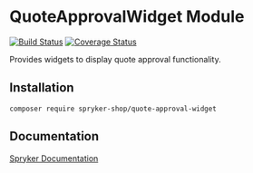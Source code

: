 # QuoteApprovalWidget Module
[![Build Status](https://travis-ci.org/spryker-shop/quote-approval-widget.svg)](https://travis-ci.org/spryker-shop/quote-approval-widget)
[![Coverage Status](https://coveralls.io/repos/github/spryker-shop/quote-approval-widget/badge.svg)](https://coveralls.io/github/spryker-shop/quote-approval-widget)

Provides widgets to display quote approval functionality.

## Installation

```
composer require spryker-shop/quote-approval-widget
```

## Documentation

[Spryker Documentation](https://academy.spryker.com/developing_with_spryker/module_guide/modules.html)
